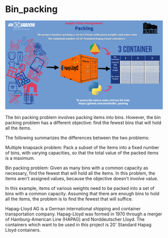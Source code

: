 # Bin_packing

![Alt text](https://github.com/atasbh/Bin_packing/blob/main/banner.png)

The bin packing problem involves packing items into bins. However, the bin packing problem has a different objective: find the fewest bins that will hold all the items.

The following summarizes the differences between the two problems:

Multiple knapsack problem: Pack a subset of the items into a fixed number of bins, with varying capacities, so that the total value of the packed items is a maximum.

Bin packing problem: Given as many bins with a common capacity as necessary, find the fewest that will hold all the items. In this problem, the items aren't assigned values, because the objective doesn't involve value.

In this example, items of various weights need to be packed into a set of bins with a common capacity. Assuming that there are enough bins to hold all the items, the problem is to find the fewest that will suffice.

Hapag-Lloyd AG is a German international shipping and container transportation company. Hapag-Lloyd was formed in 1970 through a merger of Hamburg-American Line (HAPAG) and Norddeutscher Lloyd.
The containers which want to be used in this project is 20' Standard Hapag Lloyd containers.
